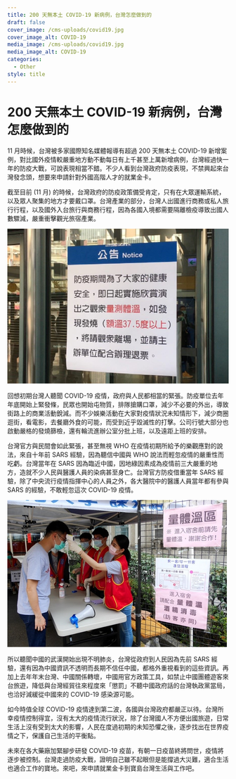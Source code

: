 ```yaml
---
title: 200 天無本土 COVID-19 新病例，台灣怎麼做到的
draft: false
cover_image: /cms-uploads/covid19.jpg
cover_image_alt: COVID-19
media_image: /cms-uploads/covid19.jpg
media_image_alt: COVID-19
categories:
  - Other
style: title
---
```

# 200 天無本土 COVID-19 新病例，台灣怎麼做到的

11 月時候，台灣被多家國際知名媒體報導有超過 200 天無本土 COVID-19 新增案例，對比國外疫情較嚴重地方動不動每日有上千甚至上萬新增病例，台灣經過快一年的防疫大戰，可說表現相當不錯。不少人看到台灣政府防疫表現，不禁興起來台灣發念頭，想要來申請針對外國高階人才的就業金卡。

截至目前 (11 月) 的時候，台灣政府的防疫政策備受肯定，只有在大眾運輸系統，以及眾人聚集的地方才要戴口罩。台灣產業的部分，台灣人出國進行商務或私人旅行行程，以及國外入台旅行與商務行程，因為各國入境都需要隔離檢疫導致出國人數驟減，嚴重衝擊觀光旅宿產業。

![](/cms-uploads/taipei-metro-fever-notice.jpg "自從臺灣升高 COVID-19 的應對措施，不少公共場所如捷運系統都貼出公告禁止發燒狀況的人進入。(圖片來源：臺北捷運公司)")

回想初期台灣人聽聞 COVID-19 疫情，政府與人民都相當的緊張。防疫單位去年年底開始上緊發條，民眾也開始屯物質，排隊搶購口罩，減少不必要的外出，導致街路上的商業活動銳減。而不少娛樂活動在大家對疫情狀況未知情形下，減少商圈逛街，看電影，去餐廳外食的可能，而受到近乎毀滅性的打擊。公司行號大部分也啟動嚴格的發燒篩檢，還有輪流進辦公室分批上班，以及遠距上班的安排。

台灣官方與民間會如此緊張，甚至無視 WHO 在疫情初期所給予的樂觀應對的說法，來自十年前 SARS 經驗，因為聽信中國與 WHO 說法而輕忽疫情的嚴重性而吃虧。台灣當年在 SARS 因為臨近中國，因地綠因素成為疫情前三大嚴重的地方，造就不少人民與醫護人員的染病甚至身亡。台灣官方防疫借重當年 SARS 經驗，除了中央流行疫情指揮中心的人員之外，各大醫院中的醫護人員當年都有參與 SARS 的經驗，不敢輕忽這次 COVID-19 疫情。

![](/cms-uploads/national-taiwan-normal-university-fever-station.jpg "台灣校園排隊檢測體溫與消毒場景。(圖片來源：國立臺灣師範大學)")

所以聽聞中國的武漢開始出現不明肺炎，台灣從政府到人民因為先前 SARS 經驗，還有因為中國資訊不透明而長期不信任中國，都格外重視看到的這些資訊。再加上去年年末台灣、中國關係轉壞，中國用官方政策工具，如禁止中國團體遊客來台旅遊，降低與台灣經貿往來程度來「懲罰」不聽中國政府話的台灣執政黨當局，也洽好減緩從中國來的 COVID-19 感染源可能。

如今時值全球 COVID-19 疫情達到第二波，各國與台灣政府都嚴正以待。台灣所幸疫情控制得宜，沒有太大的疫情流行狀況，除了台灣國人不方便出國旅遊，日常生活上沒有受到太大的影響，人民在度過初期的未知恐懼之後，逐步找出在世界疫情之下，保護自己生活的平衡點。

未來在各大藥廠加緊腳步研發 COVID-19 疫苗，有朝一日疫苗終將問世，疫情將逐步被控制。台灣走過防疫大戰，證明自己雖不起眼但是能撐過大災難，適合生活也適合工作的寶地。來吧，來申請就業金卡到寶島台灣生活與工作吧。